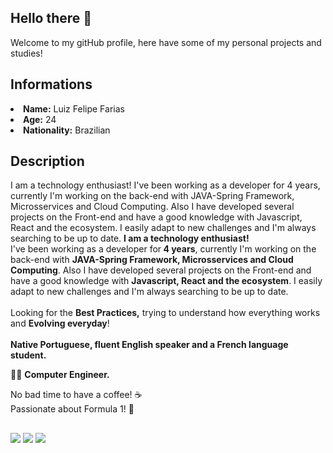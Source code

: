 ## Hello there 👋  
Welcome to my gitHub profile, here have some of my personal projects and studies! 
## Informations
<li> <b>Name:</b> Luiz Felipe Farias</li>
<li> <b>Age:</b> 24</li>
<li> <b>Nationality:</b> Brazilian</li>

## Description

I am a technology enthusiast!
I've been working as a developer for 4 years, currently I'm working on the back-end with JAVA-Spring Framework, Microsservices and Cloud Computing. Also I have developed several projects on the Front-end and have a good knowledge with Javascript, React and the ecosystem. I easily adapt to new challenges and I'm always searching to be up to date.
<b> I am a technology enthusiast!</b><br> I've been working as a developer for<b> 4 years</b>, currently I'm working on the back-end with <b>JAVA-Spring Framework, Microsservices and Cloud Computing</b>. Also I have developed several projects on the Front-end and have a good knowledge with <b>Javascript, React and the ecosystem</b>. I easily adapt to new challenges and I'm always searching to be up to date. <br/><br/> 
Looking for the <b>Best Practices,</b> trying to understand how everything works and <b>Evolving everyday</b>!<br/><br/> 
<b>Native Portuguese, fluent English speaker and a French language student.</b>

👨‍🎓 <b>Computer Engineer.</b><br>

No bad time to have a coffee! ☕<br>
Passionate about Formula 1! 🏁
  ## 
  
<div> 
 <a href="https://www.linkedin.com/in/luiz-felipe-farias1/" target="_blank"><img src="https://img.shields.io/badge/-LinkedIn-%230077B5?style=for-the-badge&logo=linkedin&logoColor=white" target="_blank"></a> 
  <a href="https://twitter.com/luiz_fariaas" target="_blank"><img src="https://img.shields.io/badge/Twitter-1DA1F2?style=for-the-badge&logo=twitter&logoColor=white" target="_blank"></a> 
  <a href = "mailto:luiz.farias.cpv@gmail.com"><img src="https://img.shields.io/badge/-Gmail-%23333?style=for-the-badge&logo=gmail&logoColor=white" target="_blank"></a>
</div>
